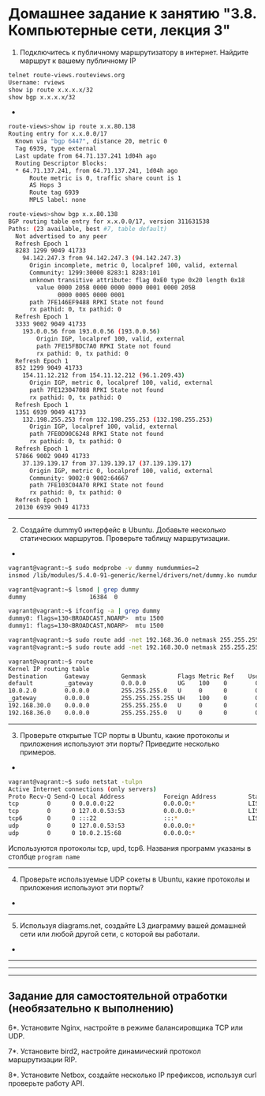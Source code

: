 # Домашнее задание к занятию "3.8. Компьютерные сети, лекция 3"

1. Подключитесь к публичному маршрутизатору в интернет. Найдите маршрут к вашему публичному IP
```bash
telnet route-views.routeviews.org
Username: rviews
show ip route x.x.x.x/32
show bgp x.x.x.x/32
```
-
```bash
route-views>show ip route x.x.80.138
Routing entry for x.x.0.0/17
  Known via "bgp 6447", distance 20, metric 0
  Tag 6939, type external
  Last update from 64.71.137.241 1d04h ago
  Routing Descriptor Blocks:
  * 64.71.137.241, from 64.71.137.241, 1d04h ago
      Route metric is 0, traffic share count is 1
      AS Hops 3
      Route tag 6939
      MPLS label: none
```

```bash
route-views>show bgp x.x.80.138
BGP routing table entry for x.x.0.0/17, version 311631538
Paths: (23 available, best #7, table default)
  Not advertised to any peer
  Refresh Epoch 1
  8283 1299 9049 41733
    94.142.247.3 from 94.142.247.3 (94.142.247.3)
      Origin incomplete, metric 0, localpref 100, valid, external
      Community: 1299:30000 8283:1 8283:101
      unknown transitive attribute: flag 0xE0 type 0x20 length 0x18
        value 0000 205B 0000 0000 0000 0001 0000 205B
              0000 0005 0000 0001
      path 7FE146EF9488 RPKI State not found
      rx pathid: 0, tx pathid: 0
  Refresh Epoch 1
  3333 9002 9049 41733
    193.0.0.56 from 193.0.0.56 (193.0.0.56)
        Origin IGP, localpref 100, valid, external
        path 7FE15FBDC7A0 RPKI State not found
        rx pathid: 0, tx pathid: 0
  Refresh Epoch 1
  852 1299 9049 41733
    154.11.12.212 from 154.11.12.212 (96.1.209.43)
      Origin IGP, metric 0, localpref 100, valid, external
      path 7FE123047088 RPKI State not found
      rx pathid: 0, tx pathid: 0
  Refresh Epoch 1
  1351 6939 9049 41733
    132.198.255.253 from 132.198.255.253 (132.198.255.253)
      Origin IGP, localpref 100, valid, external
      path 7FE0D90C6248 RPKI State not found
      rx pathid: 0, tx pathid: 0
  Refresh Epoch 1
  57866 9002 9049 41733
    37.139.139.17 from 37.139.139.17 (37.139.139.17)
      Origin IGP, metric 0, localpref 100, valid, external
      Community: 9002:0 9002:64667
      path 7FE103C04A70 RPKI State not found
      rx pathid: 0, tx pathid: 0
  Refresh Epoch 1
  20130 6939 9049 41733
```

___
2. Создайте dummy0 интерфейс в Ubuntu. Добавьте несколько статических маршрутов. Проверьте таблицу маршрутизации.
-
```bash
vagrant@vagrant:~$ sudo modprobe -v dummy numdummies=2
insmod /lib/modules/5.4.0-91-generic/kernel/drivers/net/dummy.ko numdummies=0 numdummies=2

vagrant@vagrant:~$ lsmod | grep dummy
dummy                  16384  0

vagrant@vagrant:~$ ifconfig -a | grep dummy
dummy0: flags=130<BROADCAST,NOARP>  mtu 1500
dummy1: flags=130<BROADCAST,NOARP>  mtu 1500

vagrant@vagrant:~$ sudo route add -net 192.168.36.0 netmask 255.255.255.0 eth0
vagrant@vagrant:~$ sudo route add -net 192.168.30.0 netmask 255.255.255.0 eth0

vagrant@vagrant:~$ route
Kernel IP routing table
Destination     Gateway         Genmask         Flags Metric Ref    Use Iface
default         _gateway        0.0.0.0         UG    100    0        0 eth0
10.0.2.0        0.0.0.0         255.255.255.0   U     0      0        0 eth0
_gateway        0.0.0.0         255.255.255.255 UH    100    0        0 eth0
192.168.30.0    0.0.0.0         255.255.255.0   U     0      0        0 eth0
192.168.36.0    0.0.0.0         255.255.255.0   U     0      0        0 eth0
```
___
3. Проверьте открытые TCP порты в Ubuntu, какие протоколы и приложения используют эти порты? Приведите несколько примеров.
-
```bash
vagrant@vagrant:~$ sudo netstat -tulpn
Active Internet connections (only servers)
Proto Recv-Q Send-Q Local Address           Foreign Address         State       PID/Program name
tcp        0      0 0.0.0.0:22              0.0.0.0:*               LISTEN      671/sshd: /usr/sbin
tcp        0      0 127.0.0.53:53           0.0.0.0:*               LISTEN      600/systemd-resolve
tcp6       0      0 :::22                   :::*                    LISTEN      671/sshd: /usr/sbin
udp        0      0 127.0.0.53:53           0.0.0.0:*                           600/systemd-resolve
udp        0      0 10.0.2.15:68            0.0.0.0:*                           598/systemd-network
```
Используются протоколы tcp, upd, tcp6. Названия программ указаны в столбце `program name`

___
4. Проверьте используемые UDP сокеты в Ubuntu, какие протоколы и приложения используют эти порты?
-
___
5. Используя diagrams.net, создайте L3 диаграмму вашей домашней сети или любой другой сети, с которой вы работали.
-
___
___
___
## Задание для самостоятельной отработки (необязательно к выполнению)

6*. Установите Nginx, настройте в режиме балансировщика TCP или UDP.

7*. Установите bird2, настройте динамический протокол маршрутизации RIP.

8*. Установите Netbox, создайте несколько IP префиксов, используя curl проверьте работу API.
